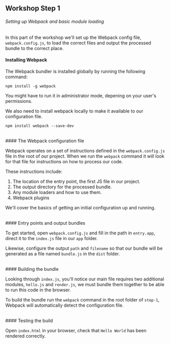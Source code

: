 ## Workshop Step 1
###### Setting up Webpack and basic module loading

In this part of the workshop we'll set up the Webpack config file,
`webpack.config.js`, to load the correct files and output the processed bundle to the correct place.


#### Installing Webpack

The Webpack bundler is installed globally by running the following command:

`npm install -g webpack`

You might have to run it in administrator mode, depening on your user's permissions.

We also need to install webpack locally to make it available to our configuration file.

`npm install webpack --save-dev`

<br/>
#### The Webpack configuration file

Webpack operates on a set of instructions defined in the `webpack.config.js` file in the root of our project. When we run the `webpack` command it will look for that file for instructions on how to process our code.

These instructions include:
1. The location of the entry point, the first JS file in our project.
2. The output directory for the processed bundle.
3. Any module loaders and how to use them.
4. Webpack plugins

We'll cover the basics of getting an initial configuration up and running.

<br/>
#### Entry points and output bundles

To get started, open `webpack.config.js` and fill in the path in `entry.app`, direct it to the `index.js` file in our `app` folder.

Likewise, configure the output `path` and `filename` so that our bundle will be generated as a file named `bundle.js` in the `dist` folder.


<br/>
#### Building the bundle

Looking through `index.js`, you'll notice our main file requires two additional modules, `hello.js` and `render.js`, we must bundle them together to be able to run this code in the browser.

To build the bundle run the `webpack` command in the root folder of `step-1`, Webpack will automatically detect the configuration file.


<br/>
#### Testing the build

Open `index.html` in your browser, check that `Hello World` has been rendered correctly.
